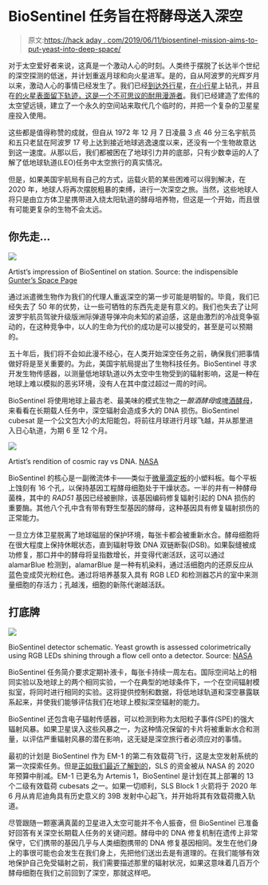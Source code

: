 # BioSentinel 任务旨在将酵母送入深空

> 原文:[https://hack aday . com/2019/06/11/biosentinel-mission-aims-to-put-yeast-into-deep-space/](https://hackaday.com/2019/06/11/biosentinel-mission-aims-to-put-yeast-into-deep-space/)

对于太空爱好者来说，这真是一个激动人心的时刻。人类终于摆脱了长达半个世纪的深空探测的低迷，并计划重返月球和向火星进军。是的，自从阿波罗的光辉岁月以来，激动人心的事情已经发生了。我们已经[到达外行星](https://hackaday.com/2018/05/25/hacking-when-it-counts-the-pioneer-missions/)，[在小行星](https://hackaday.com/2019/03/27/extraterrestrial-excavation-digging-holes-on-other-worlds/)上钻孔，并且在[的火星表面留下轨迹，这是一个不可思议的耐用漫游者](https://hackaday.com/2019/03/11/engineering-for-the-long-haul-the-nasa-way/)。我们已经建造了宏伟的太空望远镜，建立了一个永久的空间站来取代几个临时的，并把一个复杂的卫星星座投入使用。

这些都是值得称赞的成就，但自从 1972 年 12 月 7 日凌晨 3 点 46 分三名宇航员和五只老鼠在阿波罗 17 号上达到接近地球逃逸速度以来，还没有一个生物故意达到这一速度。从那以后，我们都被困在了地球引力井的底部，只有少数幸运的人了解了低地球轨道(LEO)任务中太空旅行的真实情况。

但是，如果美国宇航局有自己的方式，运载火箭的某些困难可以得到解决，在 2020 年，地球人将再次摆脱粗暴的束缚，进行一次深空之旅。当然，这些地球人将只是由立方体卫星携带进入绕太阳轨道的酵母培养物，但这是一个开始，而且很有可能更复杂的生物不会太远。

## 你先走…

[![](../Images/625482df43ce10a04300f5a8f1e153e7.png)](https://hackaday.com/wp-content/uploads/2019/05/biosentinel__2.jpg)

Artist’s impression of BioSentinel on station. Source: the indispensible [Gunter’s Space Page](https://space.skyrocket.de/doc_sdat/biosentinel.htm)

通过派遣微生物作为我们的代理人重返深空的第一步可能是明智的。毕竟，我们已经失去了 50 年的优势，让一些可牺牲的东西先走是有意义的。我们也失去了让阿波罗宇航员驾驶升级版洲际弹道导弹冲向未知的紧迫感，这是由激烈的冷战竞争驱动的，在这种竞争中，以人的生命为代价的成功是可以接受的，甚至是可以预期的。

五十年后，我们将不会如此漫不经心，在人类开始深空任务之前，确保我们把事情做好将是至关重要的。为此，美国宇航局提出了生物科技任务。BioSentinel 寻求开发生物传感器，以测量低地球轨道以外太空中生物受到的辐射影响，这是一种在地球上难以模拟的恶劣环境，没有人在其中度过超过一周的时间。

BioSentinel 将使用地球上最古老、最美味的模式生物之一*酿酒酵母*或[啤酒酵母](https://en.wikipedia.org/wiki/Saccharomyces_cerevisiae)，来看看在长期载人任务中，深空辐射会造成多大的 DNA 损伤。BioSentinel cubesat 是一个公文包大小的太阳能包，将前往月球进行月球飞越，并从那里进入日心轨道，为期 6 至 12 个月。

[![](../Images/c0b7e037930a06cb489ea24f397dea4f.png)](https://hackaday.com/wp-content/uploads/2019/06/dna.png)

Artist’s rendition of cosmic ray vs DNA. [NASA](https://www.nasa.gov/centers/ames/engineering/projects/biosentinel.html)

BioSentinel 的核心是一副微流体卡——类似于[微量滴定板](https://hackaday.com/2017/06/23/go-small-get-big-the-hack-that-revolutionized-bioscience/)的小塑料板。每个平板上蚀刻有 16 个孔，以保持基因工程酵母细胞处于干燥状态。一半的井有一种酵母菌株，其中的 *RAD51* 基因已经被删除，该基因编码修复辐射引起的 DNA 损伤的重要酶。其他八个孔中含有带有野生型基因的酵母，这种基因具有修复辐射损伤的正常能力。

一旦立方体卫星脱离了地球磁层的保护环境，每张卡都会被重新水合。酵母细胞将在很大程度上保持休眠状态，直到辐射导致 DNA 双链断裂(DSB)。如果裂缝被成功修复，那口井中的酵母将呈指数增长，并变得代谢活跃，这可以通过 alamarBlue 检测到，alamarBlue 是一种有机染料，通过活细胞内的还原反应从蓝色变成荧光粉红色。通过将培养基泵入具有 RGB LED 和检测器芯片的室中来测量细胞的存活力；孔越浅，细胞的新陈代谢越活跃。

## 打底牌

[![](../Images/022e3d103f91297df644f28e1d69e93c.png)](https://hackaday.com/wp-content/uploads/2019/05/biosentinel-detector.png)

BioSentinel detector schematic. Yeast growth is assessed colorimetrically using RGB LEDs shining through a flow cell onto a detector. Source: [NASA](http://mstl.atl.calpoly.edu/~bklofas/Presentations/DevelopersWorkshop2014/Ricco_BioSentinel.pdf)

BioSentinel 任务简介要求定期补液卡，每张卡持续一周左右。国际空间站上的相同实验以及地球上的两个相同实验，一个在典型的地球条件下，一个在空间辐射模拟室，将同时进行相同的实验。这将提供控制和数据，将低地球轨道和深空暴露联系起来，并使我们能够评估我们在地球上模拟深空辐射的能力。

BioSentinel 还包含电子辐射传感器，可以检测到称为太阳粒子事件(SPE)的强大辐射风暴。如果卫星误入这些风暴之一，为这种情况保留的卡片将被重新水合和测量，以评估严重辐射风暴的潜在影响，这无疑是深空旅行者必须应对的事情。

最初的计划是 BioSentinel 作为 EM-1 的第二有效载荷飞行，这是太空发射系统的第一次探索任务。但是[正如我们最近了解到的](https://hackaday.com/2019/03/13/proposed-nasa-budget-signals-changes-to-space-launch-system/)，SLS 的资金被从 NASA 的 2020 年预算中削减。EM-1 已更名为 Artemis 1，BioSentinel 是计划在其上部署的 13 个二级有效载荷 cubesats 之一。如果一切顺利，SLS Block 1 火箭将于 2020 年 6 月从肯尼迪角具有历史意义的 39B 发射中心起飞，并开始将其有效载荷撒入轨道。

尽管跟随一颗塞满真菌的卫星进入太空可能并不令人振奋，但 BioSentinel 已准备好回答有关深空长期载人任务的关键问题。酵母中的 DNA 修复机制在遗传上非常保守，它们携带的基因几乎与人类细胞携带的 DNA 修复基因相同。发生在他们身上的事很可能也会发生在我们身上，先把他们送出去是有道理的。在我们能够有效地保护自己免受辐射之前，我们需要描述那里的辐射状况，如果这意味着几百万个酵母细胞在我们之前回到了深空，那就这样吧。